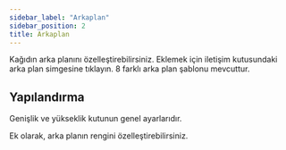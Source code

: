 ```yaml
---
sidebar_label: "Arkaplan"
sidebar_position: 2
title: Arkaplan
---
```


Kağıdın arka planını özelleştirebilirsiniz. Eklemek için iletişim kutusundaki arka plan simgesine tıklayın. 8 farklı arka plan şablonu mevcuttur.

## Yapılandırma

Genişlik ve yükseklik kutunun genel ayarlarıdır.

Ek olarak, arka planın rengini özelleştirebilirsiniz.
